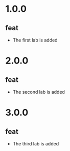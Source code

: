 # 1.0.0
## feat
- The first lab is added

# 2.0.0
## feat
- The second lab is added

# 3.0.0
## feat
- The third lab is added
